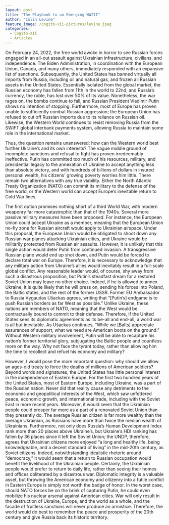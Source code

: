 ```yaml
---
layout: post
title: "The Playbook to an Emerging WWIII"
author: "Colin Levine"
feature_image: /cogito-xii-pictures/levine.jpeg
categories:
  - Cogito-XII
  - Articles
---
```

On February 24, 2022, the free world awoke in horror to see Russian forces engaged in an all-out assault against Ukrainian infrastructure, civilians, and independence. The Biden Administration, in coordination with the European Union, Canada, and many others, immediately responded with an expansive list of sanctions. Subsequently, the United States has banned virtually all imports from Russia, including oil and natural gas, and frozen all Russian assets in the United States. Essentially isolated from the global market, the Russian economy has fallen from 11th in the world to 22nd, and Russia’s currency, the ruble, has lost over 50% of its value. Nonetheless, the war rages on, the bombs continue to fall, and Russian President Vladimir Putin shows no intention of stopping. Furthermore, most of Europe has proven unable to sufficiently combat Russian aggression; the European Union has refused to cut off Russian imports due to its reliance on Russian oil. Likewise, the Western World continues to resist removing Russia from the SWIFT global interbank payments system, allowing Russia to maintain some role in the international market.

Thus, the question remains unanswered: how can the Western world best further Ukraine’s and its own interests? The vague middle ground of incomplete sanctions and refusal to fight has proven irredeemably ineffective. Putin has committed too much of his resources, military, and presidential legacy to the annexation of Ukraine to accept anything less than absolute victory, and with hundreds of billions of dollars in insured personal wealth, his citizens’ growing poverty worries him little. There remain two alternatives with any true viability. Either the North Atlantic Treaty Organization (NATO) can commit its military to the defense of the free world, or the Western world can accept Europe’s inevitable return to Cold War lines.

The first option promises nothing short of a third World War, with modern weaponry far more catastrophic than that of the 1940s. Several more passive military measures have been proposed. For instance, the European Union could accept Ukraine as a member, meaning that the European Union no-fly zone for Russian aircraft would apply to Ukrainian airspace. Under this proposal, the European Union would be obligated to shoot down any Russian war planes attacking Ukrainian cities, and Ukraine would be militarily protected from Russian air assaults. However, it is unlikely that this single action would deter Putin from continued invasion. A transgressive Russian plane would end up shot down, and Putin would be forced to declare total war on Europe. Therefore, it is necessary to acknowledge that any military action from Ukraine’s allies would inevitably result in a full-scale global conflict. Any reasonable leader would, of course, shy away from such a disastrous proposition, but Putin’s steadfast dream for a restored Soviet Union may leave no other choice. Indeed, if he is allowed to annex Ukraine, it is quite likely that he will press on, sending his forces into Poland, the Baltic states, and the rest of the former USSR. Former EU Ambassador to Russia Vygaudas Ušackas agrees, writing that “[Putin’s] endgame is to push Russian borders as far West as possible.” Unlike Ukraine, these nations are members of NATO, meaning that the West would be contractually bound to commit to their defense. Therefore, if the United States sees its diplomatic agreements as its be-all and end-all, a world war is all but inevitable. As Ušackas continues, “While we [Balts] appreciate assurances of support, what we need are American boots on the ground.” Without Western military involvement, Putin will be able to recapture his nation’s former territorial glory, subjugating the Baltic people and countless more on the way. Why not face the tyrant today, rather than allowing him the time to recollect and refuel his economy and military?

However, I would pose the more important question: why should we allow an ages-old treaty to force the deaths of millions of American soldiers? Beyond words and signatures, the United States has little personal interest in the independence of Eastern Europe. For the first two hundred years of the United States, most of Eastern Europe, including Ukraine, was a part of the Russian nation. Never did that reality cause any detriments to the economic and geopolitical interests of the West, which saw unfettered peace, economic growth, and international trade, including with the Soviet East in more recent years. Moreover, it would seem that the Ukrainian people could prosper far more as a part of a renovated Soviet Union than they presently do. The average Russian citizen is far more wealthy than the average Ukrainian, as Russians have more than twice the median wealth of Ukrainians. Furthermore, not only does Russia’s Human Development Index rank more than 20 places above Ukraine’s, but Ukraine’s HDI ranking has fallen by 36 places since it left the Soviet Union; the UNDP, therefore, agrees that Ukrainian citizens more enjoyed “a long and healthy life, being knowledgeable, and a decent standard of living” in the mid-20th century, as Soviet citizens. Indeed, notwithstanding idealistic rhetoric around “democracy,” it would seem that a return to Russian occupation would benefit the livelihood of the Ukrainian people. Certainly, the Ukrainian people would prefer to return to daily life, rather than seeing their homes and offices obliterated by a disastrous war. Diplomatic integrity is a valuable asset, but throwing the American economy and citizenry into a futile conflict in Eastern Europe is simply not worth the badge of honor. In the worst case, should NATO forces be on the brink of capturing Putin, he could even mobilize his nuclear arsenal against American cities. War will only result in the destruction of Ukraine, Europe, and the world as a whole, and the facade of fruitless sanctions will never produce an armistice. Therefore, the world would do best to remember the peace and prosperity of the 20th century and give Russia back its historic territory.
